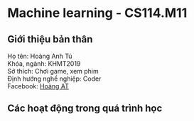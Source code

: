 # Machine learning - CS114.M11

## Giới thiệu bản thân

Họ tên: Hoàng Anh Tú\
Khóa, ngành: KHMT2019\
Sở thích: Chơi game, xem phim\
Định hướng nghề nghiệp: Coder\
Facebook: [Hoàng AT](https://www.facebook.com/crishoangz/)

## Các hoạt động trong quá trình học
